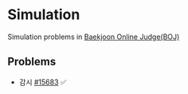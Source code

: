 # Simulation

Simulation problems in [Baekjoon Online Judge(BOJ)](https://www.acmicpc.net/workbook/view/7316)

## Problems
* 감시 [#15683](https://www.acmicpc.net/problem/15683) ✅
